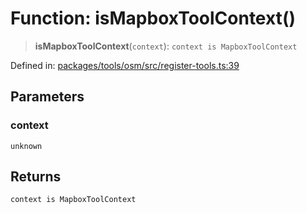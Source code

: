 # Function: isMapboxToolContext()

> **isMapboxToolContext**(`context`): `context is MapboxToolContext`

Defined in: [packages/tools/osm/src/register-tools.ts:39](https://github.com/GeoDaCenter/openassistant/blob/dc72d81a35cf8e46295657303846fbb4ad891993/packages/tools/osm/src/register-tools.ts#L39)

## Parameters

### context

`unknown`

## Returns

`context is MapboxToolContext`
